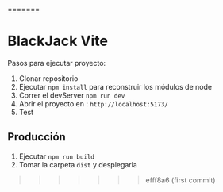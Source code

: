 =======
# BlackJack Vite

Pasos para ejecutar proyecto:

1. Clonar repositorio
2. Ejecutar ```npm install``` para reconstruir los módulos de node
3. Correr el devServer ```npm run dev```
4. Abrir el proyecto en :  ```http://localhost:5173/```
5. Test
## Producción

1. Ejecutar ```npm run build```
2. Tomar la carpeta ```dist``` y desplegarla
>>>>>>> efff8a6 (first commit)
